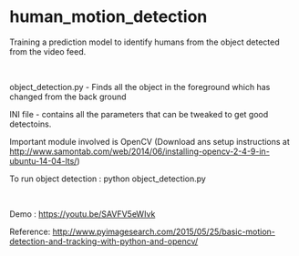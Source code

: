 # human_motion_detection

Training a prediction model to identify humans from the object detected from the video feed.

<br>

object_detection.py - Finds all the object in the foreground which has changed from the back ground

INI file - contains all the parameters that can be tweaked to get good detectoins.

Important module involved is OpenCV (Download ans setup instructions at http://www.samontab.com/web/2014/06/installing-opencv-2-4-9-in-ubuntu-14-04-lts/) 

To run object detection : python object_detection.py

<br>

Demo : https://youtu.be/SAVFV5eWIvk 

Reference:
http://www.pyimagesearch.com/2015/05/25/basic-motion-detection-and-tracking-with-python-and-opencv/
